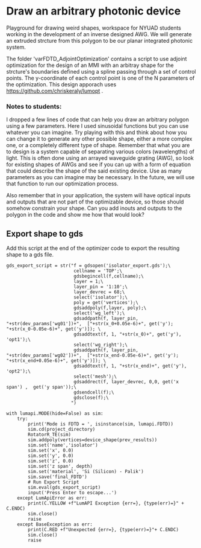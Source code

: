 # Draw an arbitrary photonic device
Playground for drawing weird shapes, workspace for NYUAD students working in the development of an inverse designed AWG. We will generate an extruded strcture from this polygon to be our planar integrated photonic system.

The folder 'varFDTD_AdjointOptimization' contains a script to use adjoint optimization for the design of an MMI with an arbitray shape for the strcture's boundaries defined using a spline passing through a set of control points. The y-coordinate of each control point is one of the N parameters of the optimization. This design apporach uses https://github.com/chriskeraly/lumopt .

### Notes to students:
I dropped a few lines of code that can help you draw an arbitrary polygon using a few parameters. Here I used sinusoidal functions but you can use whatever you can imagine. Try playing with this and think about how you can change it to generate any other possible shape, either a more complex one, or a completely different type of shape. Remember that what you are to design is a system capable of separating various colors (wavelengths) of light. This is often done using an arrayed waveguide grating (AWG), so look for existing shapes of AWGs and see if you can up with a form of equation that could describe the shape of the said existing device. Use as many parameters as you can imagine may be necessary. In the future, we will use that function to run our optimization process.

Also remember that in your application, the system will have optical inputs and outputs that are not part of the optimizable device, so those should somehow constrain your shape. Can you add inouts and outputs to the polygon in the code and show me how that would look?

## Export shape to gds

Add this script at the end of the optimizer code to export the resulting shape to a gds file.

```
gds_export_script = str("f = gdsopen('isolator_export.gds');\
                         cellname = 'TOP';\
                         gdsbegincell(f,cellname);\
                         layer = 1;\
                         layer_pin = '1:10';\
                         layer_devrec = 68;\
                         select('isolator');\
                         poly = get('vertices');\
                         gdsaddpoly(f,layer, poly);\
                         select('wg_left');\
                         gdsaddpath(f, layer_pin, "+str(dev_params['wg01'])+",  ["+str(x_0+0.05e-6)+", get('y'); "+str(x_0-0.05e-6)+", get('y')]); \
                         gdsaddtext(f, 1, "+str(x_0)+", get('y'), 'opt1');\
                         select('wg_right');\
                         gdsaddpath(f, layer_pin, "+str(dev_params['wg02'])+",  ["+str(x_end-0.05e-6)+", get('y'); "+str(x_end+0.05e-6)+", get('y')]); \
                         gdsaddtext(f, 1, "+str(x_end)+", get('y'), 'opt2');\
                         select('mesh');\
                         gdsaddrect(f, layer_devrec, 0,0, get('x span') ,  get('y span'));\
                         gdsendcell(f);\
                         gdsclose(f);\
                        ")

with lumapi.MODE(hide=False) as sim:
    try:
        print('Mode is FDTD = ', isinstance(sim, lumapi.FDTD))
        sim.cd(project_directory)
        RotatorR_TE(sim)
        sim.addpoly(vertices=device_shape(prev_results))
        sim.set('name','isolator')
        sim.set('x', 0.0)
        sim.set('y', 0.0)
        sim.set('z', 0.0)
        sim.set('z span', depth)
        sim.set('material', 'Si (Silicon) - Palik')
        sim.save('final_FDTD')
        # Run Export Script
        sim.eval(gds_export_script)
        input('Press Enter to escape...')
    except LumApiError as err:
        print(C.YELLOW +f"LumAPI Exception {err=}, {type(err)=}" + C.ENDC)
        sim.close()
        raise
    except BaseException as err:
        print(C.RED +f"Unexpected {err=}, {type(err)=}"+ C.ENDC)
        sim.close()
        raise
```
  
